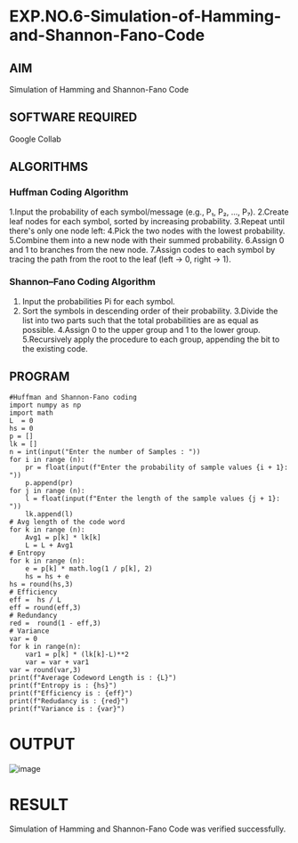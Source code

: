 # EXP.NO.6-Simulation-of-Hamming-and-Shannon-Fano-Code


## AIM
 Simulation of Hamming and Shannon-Fano Code

## SOFTWARE REQUIRED
Google Collab

## ALGORITHMS
### Huffman Coding Algorithm
 1.Input the probability of each symbol/message (e.g., P₁, P₂, ..., P₇).
 2.Create leaf nodes for each symbol, sorted by increasing probability.
 3.Repeat until there's only one node left:
 4.Pick the two nodes with the lowest probability.
 5.Combine them into a new node with their summed probability.
 6.Assign 0 and 1 to branches from the new node.
 7.Assign codes to each symbol by tracing the path from the root to the leaf (left → 0, right → 1).

### Shannon–Fano Coding Algorithm
1. Input the probabilities Pi for each symbol.
2. Sort the symbols in descending order of their probability.
3.Divide the list into two parts such that the total probabilities are as equal as possible.
4.Assign 0 to the upper group and 1 to the lower group.
5.Recursively apply the procedure to each group, appending the bit to the existing code.


## PROGRAM

```
#Huffman and Shannon-Fano coding
import numpy as np
import math 
L  = 0
hs = 0
p = []
lk = []
n = int(input("Enter the number of Samples : "))
for i in range (n): 
    pr = float(input(f"Enter the probability of sample values {i + 1}: "))  
    p.append(pr)
for j in range (n): 
    l = float(input(f"Enter the length of the sample values {j + 1}: "))  
    lk.append(l)
# Avg length of the code word
for k in range (n):
    Avg1 = p[k] * lk[k]
    L = L + Avg1
# Entropy
for k in range (n):
    e = p[k] * math.log(1 / p[k], 2)
    hs = hs + e
hs = round(hs,3)
# Efficiency
eff =  hs / L
eff = round(eff,3)
# Redundancy 
red =  round(1 - eff,3) 
# Variance
var = 0
for k in range(n):
    var1 = p[k] * (lk[k]-L)**2
    var = var + var1
var = round(var,3)
print(f"Average Codeword Length is : {L}")
print(f"Entropy is : {hs}")
print(f"Efficiency is : {eff}")
print(f"Redudancy is : {red}")
print(f"Variance is : {var}")
```

# OUTPUT
![image](https://github.com/user-attachments/assets/9d934bb0-2431-45a2-819d-c5679e34d987)


 
# RESULT
 Simulation of Hamming and Shannon-Fano Code was verified successfully.
